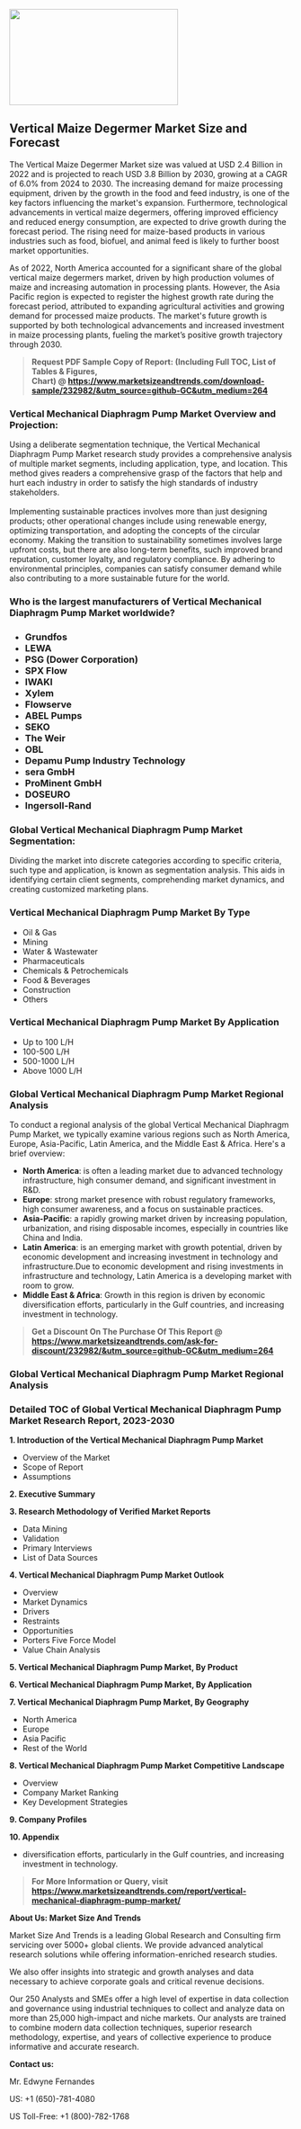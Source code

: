 <p><img class="alignnone size-medium wp-image-20088" src="https://ffe5etoiles.com/wp-content/uploads/2024/12/MST1-300x171.png" alt="" width="300" height="171" /></p><h2>Vertical Maize Degermer Market Size and Forecast</h2><p>The Vertical Maize Degermer Market size was valued at USD 2.4 Billion in 2022 and is projected to reach USD 3.8 Billion by 2030, growing at a CAGR of 6.0% from 2024 to 2030. The increasing demand for maize processing equipment, driven by the growth in the food and feed industry, is one of the key factors influencing the market's expansion. Furthermore, technological advancements in vertical maize degermers, offering improved efficiency and reduced energy consumption, are expected to drive growth during the forecast period. The rising need for maize-based products in various industries such as food, biofuel, and animal feed is likely to further boost market opportunities.</p><p>As of 2022, North America accounted for a significant share of the global vertical maize degermers market, driven by high production volumes of maize and increasing automation in processing plants. However, the Asia Pacific region is expected to register the highest growth rate during the forecast period, attributed to expanding agricultural activities and growing demand for processed maize products. The market's future growth is supported by both technological advancements and increased investment in maize processing plants, fueling the market’s positive growth trajectory through 2030.</p></p><blockquote id="" class=""><strong>Request PDF Sample Copy of Report: (Including Full TOC, List of Tables &amp; Figures, Chart)&nbsp;@&nbsp;<strong><a href="https://www.marketsizeandtrends.com/download-sample/232982/&utm_source=github-GC&utm_medium=264" target="_blank">https://www.marketsizeandtrends.com/download-sample/232982/&utm_source=github-GC&utm_medium=264</a></strong></strong></blockquote><h3 id="" class="">Vertical Mechanical Diaphragm Pump Market&nbsp;Overview and Projection:</h3><p id="" class="">Using a deliberate segmentation technique, the Vertical Mechanical Diaphragm Pump Market research study provides a comprehensive analysis of multiple market segments, including application, type, and location. This method gives readers a comprehensive grasp of the factors that help and hurt each industry in order to satisfy the high standards of industry stakeholders. <br /> <br />Implementing sustainable practices involves more than just designing products; other operational changes include using renewable energy, optimizing transportation, and adopting the concepts of the circular economy. Making the transition to sustainability sometimes involves large upfront costs, but there are also long-term benefits, such improved brand reputation, customer loyalty, and regulatory compliance. By adhering to environmental principles, companies can satisfy consumer demand while also contributing to a more sustainable future for the world.</p><h3 id="" class="">Who is the largest manufacturers of&nbsp;Vertical Mechanical Diaphragm Pump Market worldwide?</h3><h3 class=""><p><ul><li>Grundfos </li><li> LEWA </li><li> PSG (Dower Corporation) </li><li> SPX Flow </li><li> IWAKI </li><li> Xylem </li><li> Flowserve </li><li> ABEL Pumps </li><li> SEKO </li><li> The Weir </li><li> OBL </li><li> Depamu Pump Industry Technology </li><li> sera GmbH </li><li> ProMinent GmbH </li><li> DOSEURO </li><li> Ingersoll-Rand</li></ul></p></h3><h3 id="" class="">Global&nbsp;Vertical Mechanical Diaphragm Pump Market Segmentation:</h3><p id="" class="">Dividing the market into discrete categories according to specific criteria, such type and application, is known as segmentation analysis. This aids in identifying certain client segments, comprehending market dynamics, and creating customized marketing plans.</p><h3 id="" class="">Vertical Mechanical Diaphragm Pump Market&nbsp;By Type</h3><p><p><ul><li>Oil & Gas</li><li> Mining</li><li> Water & Wastewater</li><li> Pharmaceuticals</li><li> Chemicals & Petrochemicals</li><li> Food & Beverages</li><li> Construction</li><li> Others</p></li></ul></p></p><h3 id="" class="">Vertical Mechanical Diaphragm Pump Market&nbsp;By Application</h3><p class=""><p><ul><li>Up to 100 L/H</li><li> 100-500 L/H</li><li> 500-1000 L/H</li><li> Above 1000 L/H</li></ul></p></p><h3 id="" class="">Global Vertical Mechanical Diaphragm Pump Market Regional Analysis</h3><p id="" class="">To conduct a regional analysis of the global Vertical Mechanical Diaphragm Pump Market, we typically examine various regions such as North America, Europe, Asia-Pacific, Latin America, and the Middle East &amp; Africa. Here's a brief overview:</p><ul><li><strong>North America</strong>: is often a leading market due to advanced technology infrastructure, high consumer demand, and significant investment in R&amp;D.</li><li><strong>Europe</strong>: strong market presence with robust regulatory frameworks, high consumer awareness, and a focus on sustainable practices.</li><li><strong>Asia-Pacific</strong>: a rapidly growing market driven by increasing population, urbanization, and rising disposable incomes, especially in countries like China and India.</li><li><strong>Latin America</strong>: is an emerging market with growth potential, driven by economic development and increasing investment in technology and infrastructure.Due to economic development and rising investments in infrastructure and technology, Latin America is a developing market with room to grow.</li><li><strong>Middle East &amp; Africa</strong>: Growth in this region is driven by economic diversification efforts, particularly in the Gulf countries, and increasing investment in technology.</li></ul><blockquote id="" class=""><strong>Get a Discount On The Purchase Of This Report @ <strong><a href="https://www.marketsizeandtrends.com/ask-for-discount/232982/&utm_source=github-GC&utm_medium=264" target="_blank">https://www.marketsizeandtrends.com/ask-for-discount/232982/&utm_source=github-GC&utm_medium=264</a></strong></strong></blockquote><h3 id="" class="">Global Vertical Mechanical Diaphragm Pump Market Regional Analysis</h3><h3 id="" class="">Detailed TOC of Global Vertical Mechanical Diaphragm Pump Market Research Report, 2023-2030</h3><p id="" class=""><strong>1. Introduction of the Vertical Mechanical Diaphragm Pump Market</strong></p><ul><li>Overview of the Market</li><li>Scope of Report</li><li>Assumptions</li></ul><p id="" class=""><strong>2. Executive Summary</strong></p><p id="" class=""><strong>3. Research Methodology of Verified Market Reports</strong></p><ul><li>Data Mining</li><li>Validation</li><li>Primary Interviews</li><li>List of Data Sources</li></ul><p id="" class=""><strong>4. Vertical Mechanical Diaphragm Pump Market Outlook</strong></p><ul><li>Overview</li><li>Market Dynamics</li><li>Drivers</li><li>Restraints</li><li>Opportunities</li><li>Porters Five Force Model</li><li>Value Chain Analysis</li></ul><p id="" class=""><strong>5. Vertical Mechanical Diaphragm Pump Market, By Product</strong></p><p id="" class=""><strong>6. Vertical Mechanical Diaphragm Pump Market, By Application</strong></p><p id="" class=""><strong>7. Vertical Mechanical Diaphragm Pump Market, By Geography</strong></p><ul><li>North America</li><li>Europe</li><li>Asia Pacific</li><li>Rest of the World</li></ul><p id="" class=""><strong>8. Vertical Mechanical Diaphragm Pump Market Competitive Landscape</strong></p><ul><li>Overview</li><li>Company Market Ranking</li><li>Key Development Strategies</li></ul><p id="" class=""><strong>9. Company Profiles</strong></p><p id="" class=""><strong>10. Appendix</strong></p><ul><li>diversification efforts, particularly in the Gulf countries, and increasing investment in technology.</li></ul><blockquote id="" class=""><strong>For More Information or Query, visit <strong><strong><a href="https://www.marketsizeandtrends.com/report/vertical-mechanical-diaphragm-pump-market/" target="_blank">https://www.marketsizeandtrends.com/report/vertical-mechanical-diaphragm-pump-market/</a></strong></strong></strong></blockquote><p id="" class=""><strong>About Us: Market Size And Trends</strong></p><p id="" class="">Market Size And Trends is a leading Global Research and Consulting firm servicing over 5000+ global clients. We provide advanced analytical research solutions while offering information-enriched research studies.</p><p id="" class="">We also offer insights into strategic and growth analyses and data necessary to achieve corporate goals and critical revenue decisions.</p><p id="" class="">Our 250 Analysts and SMEs offer a high level of expertise in data collection and governance using industrial techniques to collect and analyze data on more than 25,000 high-impact and niche markets. Our analysts are trained to combine modern data collection techniques, superior research methodology, expertise, and years of collective experience to produce informative and accurate research.</p><p id="" class=""><strong>Contact us:</strong></p><p id="" class="">Mr. Edwyne Fernandes</p><p id="" class="">US: +1 (650)-781-4080</p><p id="" class="">US Toll-Free: +1 (800)-782-1768</p>
